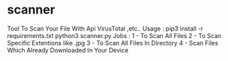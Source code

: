# scanner
Tool To Scan Your File With Api VirusTotal ,etc..
Usage : 
pip3 install -r requirements.txt
python3 scanner.py
Jobs :
1 - To Scan All Files
2 - To Scan Specific Extentions like .jpg
3 - To Scan All Files In Directory
4 - Scan Files Which Already Downloaded In Your Device
